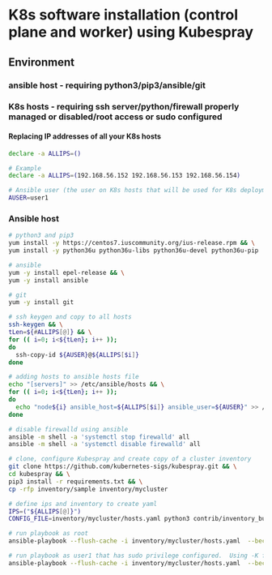 # K8s software installation (control plane and worker) using Kubespray

## Environment
### ansible host - requiring python3/pip3/ansible/git
### K8s hosts - requiring ssh server/python/firewall properly managed or disabled/root access or sudo configured

#### Replacing IP addresses of all your K8s hosts
```bash
declare -a ALLIPS=()

# Example
declare -a ALLIPS=(192.168.56.152 192.168.56.153 192.168.56.154)

# Ansible user (the user on K8s hosts that will be used for K8s deployment, must have sudo confiugred for non-root user)
AUSER=user1
```

### Ansible host
```bash
# python3 and pip3
yum install -y https://centos7.iuscommunity.org/ius-release.rpm && \
yum install -y python36u python36u-libs python36u-devel python36u-pip

# ansible
yum -y install epel-release && \
yum -y install ansible

# git
yum -y install git

# ssh keygen and copy to all hosts
ssh-keygen && \
tLen=${#ALLIPS[@]} && \
for (( i=0; i<${tLen}; i++ ));
do
  ssh-copy-id ${AUSER}@${ALLIPS[$i]}
done

# adding hosts to ansible hosts file
echo "[servers]" >> /etc/ansible/hosts && \
for (( i=0; i<${tLen}; i++ ));
do
  echo "node${i} ansible_host=${ALLIPS[$i]} ansible_user=${AUSER}" >> /etc/ansible/hosts
done

# disable firewalld using ansible
ansible -m shell -a 'systemctl stop firewalld' all
ansible -m shell -a 'systemctl disable firewalld' all

# clone, configure Kubespray and create copy of a cluster inventory
git clone https://github.com/kubernetes-sigs/kubespray.git && \
cd kubespray && \
pip3 install -r requirements.txt && \
cp -rfp inventory/sample inventory/mycluster

# define ips and inventory to create yaml
IPS=("${ALLIPS[@]}")
CONFIG_FILE=inventory/mycluster/hosts.yaml python3 contrib/inventory_builder/inventory.py ${IPS[@]}

# run playbook as root
ansible-playbook --flush-cache -i inventory/mycluster/hosts.yaml  --become --become-user=root cluster.yml

# run playbook as user1 that has sudo privilege configured.  Using -K for sudo password interaction
ansible-playbook --flush-cache -i inventory/mycluster/hosts.yaml  --become --become-user=root cluster.yml -e ansible_user=${AUSER} -K
```
